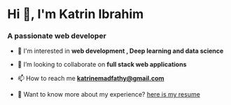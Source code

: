 
<h1 align="left">Hi 👋, I'm Katrin Ibrahim</h1>
<h3 align="left">A passionate web developer</h3>

- 👀 I'm interested in **web development , Deep learning and data science**

- 👯 I’m looking to collaborate on **full stack web applications**

- 📫 How to reach me **katrinemadfathy@gmail.com**

- 📄 Want to know more about my experience? [here is my resume](https://drive.google.com/file/d/1nhHtJzIvyyy5wAlhf75QJbtzV5plgwB5/view?usp=sharing)



